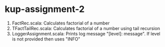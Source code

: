 # kup-assignment-2
1. FactRec.scala: Calculates factorial of a number
2. TFactTailRec.scala: Calculates factorial of a number using tail recursion
3. LoggerAssignment.scala: Prints log message "[level]: message". If level is not provided then uses "INFO"

